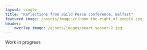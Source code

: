 ```yaml
---
layout: single
title: "Reflections from Build Peace conference, Belfast"
featured_image: /assets/images/ribbon-the-right-of-people.jpg
header:
    overlay_image: /assets/images/heart-sensor-2.jpg
---
```


<!--more-->

Work in progress

